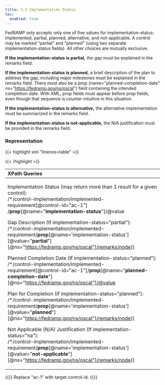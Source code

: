 ```yaml
---
title: 5.3 Implementation Status
toc:
  enabled: true
---
```

FedRAMP only accepts only one of five values for implementation-status: implemented, partial, planned, alternative, and not-applicable. A control may be marked "partial" and "planned" (using two separate implementation-status fields). All other choices are mutually exclusive.

**If the implementation-status is partial,** the gap must be explained in the remarks field.

**If the implementation-status is planned,** a brief description of the plan to address the gap, including major milestones must be explained in the remarks field. There must also be a prop (name="planned-completion-date" ns="https://fedramp.gov/ns/oscal") field containing the intended completion date. With XML, prop fields must appear before prop fields, even though that sequence is counter-intuitive in this situation.

**If the implementation-status is alternative,** the alternative implementation must be summarized in the remarks field.

**If the implementation-status is not-applicable,** the N/A justification must be provided in the remarks field.


### **Representation**

{{< highlight xml "linenos=table" >}}
<!-- system-implementation -->
<control-implementation>
    <implemented-requirement uuid="uuid-value" control-id="ac-1">
        <prop name="planned-completion-date" 
                                    ns="https://fedramp.gov/ns/oscal" value="2021-01-01Z"/>
        <prop name="implementation-status" 
                                ns="https://fedramp.gov/ns/oscal" value="implemented" />
        <prop name="implementation-status"
                                ns="https://fedramp.gov/ns/oscal" value="partial" />
        <prop name="implementation-status" 
                                ns="https://fedramp.gov/ns/oscal" value="planned" />
        <prop name="implementation-status" 
                                ns="https://fedramp.gov/ns/oscal" value="not-applicable"/>      
    <!-- responsible-role -->
</control-implementation>
<!-- back-matter -->
{{< /highlight >}}


|**XPath Queries**|
| :- |
|<p>Implementation Status (may return more than 1 result for a given control):<br>/\*/control-implementation/implemented-requirement[@control-id="ac-1"] /**prop**[@name="**implementation-status**"]/@value</p><p>Gap Description (If implementation-status="partial"):<br>/\*/control-implementation/implemented-requirement/**prop**[@name='implementation-status'][@value="**partial**"][@ns="https://fedramp.gov/ns/oscal"]/remarks/node()</p><p>Planned Completion Date (If implementation-status="planned"):<br>/\*/control-implementation/implemented-requirement[@control-id="ac-1"]/**‌prop**[@name="**planned-completion-date**"][@ns="https://fedramp.gov/ns/oscal"]/@value</p><p>Plan for Completion (If implementation-status="planned"):<br>/\*/control-implementation/implemented-requirement/**prop**[@name='implementation-status'][@value="**planned**"][@ns="https://fedramp.gov/ns/oscal"]/remarks/node()</p><p>Not Applicable (N/A) Justification (If implementation-status="na"):<br>/\*/control-implementation/implemented-requirement/**prop**[@name='implementation-status'][@value="**not-applicable**"][@ns="https://fedramp.gov/ns/oscal"]/remarks/node()</p>|

{{<callout>}}
Replace "ac-1" with target control-id.
{{</callout>}}